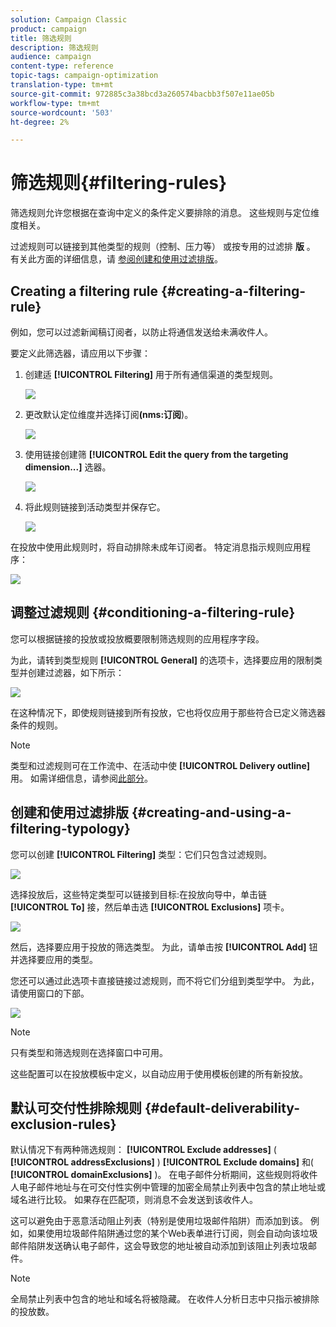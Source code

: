 ```yaml
---
solution: Campaign Classic
product: campaign
title: 筛选规则
description: 筛选规则
audience: campaign
content-type: reference
topic-tags: campaign-optimization
translation-type: tm+mt
source-git-commit: 972885c3a38bcd3a260574bacbb3f507e11ae05b
workflow-type: tm+mt
source-wordcount: '503'
ht-degree: 2%

---
```



# 筛选规则{#filtering-rules}

筛选规则允许您根据在查询中定义的条件定义要排除的消息。 这些规则与定位维度相关。

过滤规则可以链接到其他类型的规则（控制、压力等） 或按专用的过滤排 **版** 。 有关此方面的详细信息，请 [参阅创建和使用过滤排版](#creating-and-using-a-filtering-typology)。

## Creating a filtering rule {#creating-a-filtering-rule}

例如，您可以过滤新闻稿订阅者，以防止将通信发送给未满收件人。

要定义此筛选器，请应用以下步骤：

1. 创建适 **[!UICONTROL Filtering]** 用于所有通信渠道的类型规则。

   ![](assets/campaign_opt_create_filter_01.png)

1. 更改默认定位维度并选择订阅&#x200B;**(nms:订阅**)。

   ![](assets/campaign_opt_create_filter_02.png)

1. 使用链接创建筛 **[!UICONTROL Edit the query from the targeting dimension...]** 选器。

   ![](assets/campaign_opt_create_filter_03.png)

1. 将此规则链接到活动类型并保存它。

   ![](assets/campaign_opt_create_filter_04.png)

在投放中使用此规则时，将自动排除未成年订阅者。 特定消息指示规则应用程序：

![](assets/campaign_opt_create_filter_05.png)

## 调整过滤规则 {#conditioning-a-filtering-rule}

您可以根据链接的投放或投放概要限制筛选规则的应用程序字段。

为此，请转到类型规则 **[!UICONTROL General]** 的选项卡，选择要应用的限制类型并创建过滤器，如下所示：

![](assets/campaign_opt_create_filter_06.png)

在这种情况下，即使规则链接到所有投放，它也将仅应用于那些符合已定义筛选器条件的规则。

>[!NOTE]
>
>类型和过滤规则可在工作流中、在活动中使 **[!UICONTROL Delivery outline]** 用。 如需详细信息，请参阅[此部分](../../workflow/using/delivery-outline.md)。

## 创建和使用过滤排版 {#creating-and-using-a-filtering-typology}

您可以创建 **[!UICONTROL Filtering]** 类型：它们只包含过滤规则。

![](assets/campaign_opt_create_typo_filtering.png)

选择投放后，这些特定类型可以链接到目标:在投放向导中，单击链 **[!UICONTROL To]** 接，然后单击选 **[!UICONTROL Exclusions]** 项卡。

![](assets/campaign_opt_apply_typo_filtering.png)

然后，选择要应用于投放的筛选类型。 为此，请单击按 **[!UICONTROL Add]** 钮并选择要应用的类型。

您还可以通过此选项卡直接链接过滤规则，而不将它们分组到类型学中。 为此，请使用窗口的下部。

![](assets/campaign_opt_select_typo_filtering.png)

>[!NOTE]
>
>只有类型和筛选规则在选择窗口中可用。
>
>这些配置可以在投放模板中定义，以自动应用于使用模板创建的所有新投放。


## 默认可交付性排除规则 {#default-deliverability-exclusion-rules}

默认情况下有两种筛选规则： **[!UICONTROL Exclude addresses]** ( **[!UICONTROL addressExclusions]** ) **[!UICONTROL Exclude domains]** 和( **[!UICONTROL domainExclusions]** )。 在电子邮件分析期间，这些规则将收件人电子邮件地址与在可交付性实例中管理的加密全局禁止列表中包含的禁止地址或域名进行比较。 如果存在匹配项，则消息不会发送到该收件人。

这可以避免由于恶意活动阻止列表（特别是使用垃圾邮件陷阱）而添加到该。 例如，如果使用垃圾邮件陷阱通过您的某个Web表单进行订阅，则会自动向该垃圾邮件陷阱发送确认电子邮件，这会导致您的地址被自动添加到该阻止列表垃圾邮件。

>[!NOTE]
>
>全局禁止列表中包含的地址和域名将被隐藏。 在收件人分析日志中只指示被排除的投放数。

